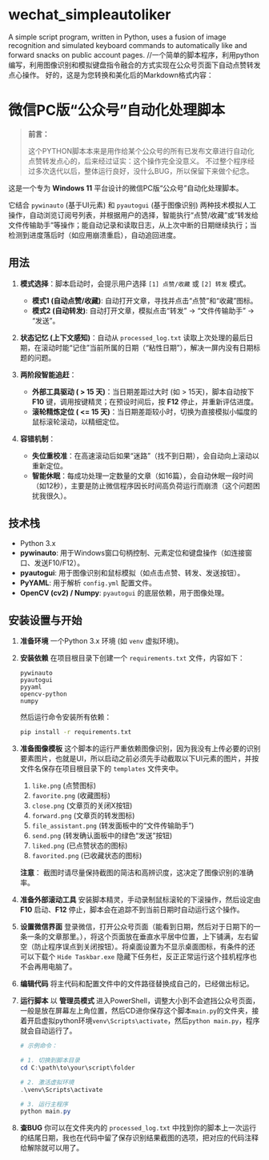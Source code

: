 # wechat_simpleautoliker
A simple script program, written in Python, uses a fusion of image recognition and simulated keyboard commands to automatically like and forward snacks on public account pages.
//一个简单的脚本程序，利用python编写，利用图像识别和模拟键盘指令融合的方式实现在公众号页面下自动点赞转发点心操作。
好的，这是为您转换和美化后的Markdown格式内容：

# 微信PC版“公众号”自动化处理脚本

> **前言：**
>
> 这个PYTHON脚本本来是用作给某个公众号的所有已发布文章进行自动化点赞转发点心的，后来经过证实：这个操作完全没意义。
> 不过整个程序经过多次迭代以后，整体运行良好，没什么BUG，所以保留下来做个纪念。

这是一个专为 **Windows 11** 平台设计的微信PC版“公众号”自动化处理脚本。

它结合 `pywinauto` (基于UI元素) 和 `pyautogui` (基于图像识别) 两种技术模拟人工操作，自动浏览订阅号列表，并根据用户的选择，智能执行“点赞/收藏”或“转发给文件传输助手”等操作；能自动记录和读取日志，从上次中断的日期继续执行；当检测到进度落后时（如应用崩溃重启），自动追回进度。

## 用法

1.  **模式选择**：脚本启动时，会提示用户选择 `[1] 点赞/收藏` 或 `[2] 转发` 模式。

      * **模式1 (自动点赞/收藏)**: 自动打开文章，寻找并点击“点赞”和“收藏”图标。
      * **模式2 (自动转发)**: 自动打开文章，模拟点击“转发” -\> “文件传输助手” -\> “发送”。

2.  **状态记忆 (上下文感知)**：自动从 `processed_log.txt` 读取上次处理的最后日期，在滚动时能“记住”当前所属的日期（“粘性日期”），解决一屏内没有日期标题的问题。

3.  **两阶段智能追赶**：

      * **外部工具驱动 ( \> 15 天)**：当日期差距过大时 (如 \> 15天)，脚本自动按下 **F10** 键，调用按键精灵；在预设时间后，按 **F12** 停止，并重新评估进度。
      * **滚轮精炼定位 ( \<= 15 天)**：当日期差距较小时，切换为直接模拟小幅度的鼠标滚轮滚动，以精细定位。

4.  **容错机制**：

      * **失位重校准**：在高速滚动后如果“迷路”（找不到日期），会自动向上滚动以重新定位。
      * **智能休眠**：每成功处理一定数量的文章（如16篇），会自动休眠一段时间（如12秒），主要是防止微信程序因长时间高负荷运行而崩溃（这个问题困扰我很久）。

## 技术栈

  * Python 3.x
  * **pywinauto**: 用于Windows窗口句柄控制、元素定位和键盘操作（如连接窗口、发送F10/F12）。
  * **pyautogui**: 用于图像识别和鼠标模拟（如点击点赞、转发、发送按钮）。
  * **PyYAML**: 用于解析 `config.yml` 配置文件。
  * **OpenCV (cv2) / Numpy**: `pyautogui` 的底层依赖，用于图像处理。

## 安装设置与开始

1.  **准备环境**
    一个Python 3.x 环境 (如 `venv` 虚拟环境)。

2.  **安装依赖**
    在项目根目录下创建一个 `requirements.txt` 文件，内容如下：

    ```text
    pywinauto
    pyautogui
    pyyaml
    opencv-python
    numpy
    ```

    然后运行命令安装所有依赖：

    ```bash
    pip install -r requirements.txt
    ```

3.  **准备图像模板**
    这个脚本的运行严重依赖图像识别，因为我没有上传必要的识别要素图片，也就是UI，所以启动之前必须先手动截取以下UI元素的图片，并按文件名保存在项目根目录下的 `templates` 文件夹中。

    1.  `like.png` (点赞图标)
    2.  `favorite.png` (收藏图标)
    3.  `close.png` (文章页的关闭X按钮)
    4.  `forward.png` (文章页的转发图标)
    5.  `file_assistant.png` (转发面板中的“文件传输助手”)
    6.  `send.png` (转发确认面板中的绿色“发送”按钮)
    7.  `liked.png` (已点赞状态的图标)
    8.  `favorited.png` (已收藏状态的图标)

    **注意**： 截图时请尽量保持截图的简洁和高辨识度，这决定了图像识别的准确率。

4.  **准备外部滚动工具**
    安装脚本精灵，手动录制鼠标滚轮的下滚操作，然后设定由 **F10** 启动、**F12** 停止，脚本会在追踪不到当前日期时自动运行这个操作。

5.  **设置微信界面**
    登录微信，打开公众号页面（能看到日期，然后对于日期下的一条一条的文章那里。），将这个页面放在垂直水平居中位置，上下铺满，左右留空（防止程序误点到关闭按钮）。将桌面设置为不显示桌面图标，有条件的还可以下载个 `Hide Taskbar.exe` 隐藏下任务栏，反正正常运行这个挂机程序也不会再用电脑了。

6.  **编辑代码**
    将主代码和配置文件中的文件路径替换成自己的，已经做出标记。

7.  **运行脚本**
    以 **管理员模式** 进入PowerShell，调整大小到不会遮挡公众号页面，一般是放在屏幕左上角位置，然后CD进你保存这个脚本`main.py`的文件夹，接着开启虚拟python环境`venv\Scripts\activate`，然后`python main.py`，程序就会自动运行了。

    ```powershell
    # 示例命令：

    # 1. 切换到脚本目录
    cd C:\path\to\your\script\folder

    # 2. 激活虚拟环境
    .\venv\Scripts\activate

    # 3. 运行主程序
    python main.py
    ```

8.  **查BUG**
    你可以在文件夹内的 `processed_log.txt` 中找到你的脚本上一次运行的结尾日期，我也在代码中留了保存识别结果截图的选项，把对应的代码注释给解除就可以用了。
